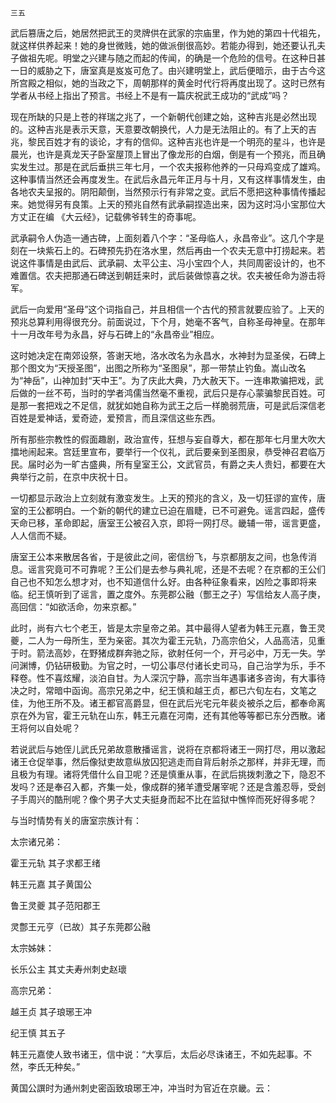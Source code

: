     三五 

   武后篡唐之后，她居然把武王的灵牌供在武家的宗庙里，作为她的第四十代祖先，就这样供养起来！她的身世微贱，她的做派倒很高妙。若能办得到，她还要认孔夫子做祖先呢。明堂之兴建与随之而起的传闻，的确是一个危险的信号。在这种日甚一日的威胁之下，唐室真是岌岌可危了。由兴建明堂上，武后便暗示，由于古今这所宫殿之相似，她的当政之下，周朝那样的黄金时代行将再度出现了。这时已然有学者从书经上指出了预言。书经上不是有一篇庆祝武王成功的“武成”吗？

   现在所缺的只是上苍的祥瑞之兆了，一个新朝代创建之始，这种吉兆是必然出现的。这种吉兆是表示天意，天意要改朝换代，人力是无法阻止的。有了上天的吉兆，黎民百姓才有的谈论，才有的信仰。这种吉兆也许是一个明亮的星斗，也许是晨光，也许是真龙天子卧室屋顶上冒出了像龙形的白烟，倒是有一个预兆，而且确实发生过。那是在武后垂拱三年七月，一个农夫报称他养的一只母鸡变成了雄鸡。这种事情当然还会再度发生。在武后永昌元年正月与十月，又有这样事情发生，由各地农夫呈报的。阴阳颠倒，当然预示行有非常之变。武后不愿把这种事情传播起来。她觉得另有良策。上天的预兆自然有武承嗣捏造出来，因为这时冯小宝那位大方丈正在编 《大云经》，记载佛爷转生的奇事呢。

   武承嗣令人伪造一通古碑，上面刻着八个字：“圣母临人，永昌帝业”。这几个字是刻在一块紫石上的。石碑预先扔在洛水里，然后再由一个农夫无意中打捞起来。若说这件事情是由武后、武承嗣、太平公主、冯小宝四个人，共同周密设计的，也不难置信。农夫把那通石碑送到朝廷来时，武后装做惊喜之状。农夫被任命为游击将军。

   武后一向爱用“圣母”这个词指自己，并且相信一个古代的预言就要应验了。上天的预兆总算利用得很充分。前面说过，下个月，她毫不客气，自称圣母神皇。在那年十一月改年号为永昌，好与石碑上的“永昌帝业”相应。

   这时她决定在南郊设祭，答谢天地，洛水改名为永昌水，水神封为显圣侯，石碑上那个图文为“天授圣图”，出图之所称为“圣图泉”，那一带禁止钓鱼。嵩山改名为“神岳”，山神加封“天中王”。为了庆此大典，乃大赦天下。一连串欺骗把戏，武后做的一丝不苟，当时的学者鸿儒当然毫不重视，武后只是存心蒙骗黎民百姓。可是那一套把戏之不足信，就犹如她自称为武王之后一样脆弱荒唐，可是武后深信老百姓是爱神话，爱奇迹，爱预言，而且深信这些东西。

   所有那些宗教性的假面趣剧，政治宣传，狂想与妄自尊大，都在那年七月里大吹大擂地闹起来。宫廷里宣布，要举行一个仪礼，武后要亲到圣图泉，恭受神召君临万民。届时必为一旷古盛典，所有皇室王公，文武官员，有爵之夫人贵妇，都要在大典举行之前，在京中庆祝十日。

   一切都显示政治上立刻就有激变发生。上天的预兆的含义，及一切狂谬的宣传，唐室的王公都明白。一个新的朝代的建立已迫在眉睫，已不可避免。谣言四起，盛传天命已移，革命即起，唐室王公被召入京，即将一网打尽。畿辅一带，谣言更盛，人人信而不疑。

   唐室王公本来散居各省，于是彼此之间，密信纷飞，与京都朋友之间，也急传消息。谣言究竟可不可靠呢？王公们是去参与典礼呢，还是不去呢？在京都的王公们自己也不知怎么想才对，也不知道信什么好。由各种征象看来，凶险之事即将来临。纪王慎听到了谣言，置之度外。东莞郡公融（酆王之子）写信给友人高子庚，高回信：“如欲活命，勿来京都。”

   此时，尚有六七个老王，皆是太宗皇帝之弟。其中最得人望者为韩王元嘉，鲁王灵夔，二人为一母所生，至为亲密。其次为霍王元轨，乃高宗伯父，人品高洁，见重于时。箭法高妙，在野猪成群奔驰之际，欲射任何一个，开弓必中，万无一失。学问渊博，仍钻研极勤。为官之时，一切公事尽付诸长史司马，自己治学为乐，手不释卷。性不喜炫耀，淡泊自甘。为人深沉宁静，高宗当年遇事诸多咨询，有大事待决之时，常暗中函询。高宗兄弟之中，纪王慎和越王贞，都已六旬左右，文笔之佳，为他王所不及。诸王都官高爵显，但在武后光宅元年裴炎被杀之后，都奉命离京在外为官，霍王元轨在山东，韩王元嘉在河南，还有其他等等都已东分西散。诸王将何以自处呢？

   若说武后与她侄儿武氏兄弟故意散播谣言，说将在京都将诸王一网打尽，用以激起诸王仓促举事，然后像狱吏故意纵放囚犯逃走而自背后射杀之那样，并非无理，而且极为有理。诸将凭借什么自卫呢？还是慎重从事，在武后挑拨刺激之下，隐忍不发吗？还是奉召入都，齐集一处，像成群的猪羊遭受屠宰呢？还是含羞忍辱，受刽子手周兴的酷刑呢？像个男子大丈夫挺身而起不比在监狱中憔悴而死好得多呢？

   与当时情势有关的唐室宗族计有：

   太宗诸兄弟：

   霍王元轨 其子求都王绪

   韩王元嘉 其子黄国公

   鲁王灵夔 其子范阳郡王

   灵鄷王元亨（已故）其子东莞郡公融

   太宗姊妹：

   长乐公主 其丈夫寿州刺史赵瓌

   高宗兄弟：

   越王贞 其子琅琊王冲

   纪王慎 其五子

   韩王元嘉使人致书诸王，信中说：“大享后，太后必尽诛诸王，不如先起事。不然，李氏无种矣。”

   黄国公譔时为通州刺史密函致琅琊王冲，冲当时为官近在京畿。云：

